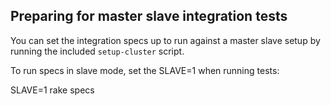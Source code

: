 Preparing for master slave integration tests
--------------------------------------------

You can set the integration specs up to run against a master slave setup by
running the included `setup-cluster` script.

To run specs in slave mode, set the SLAVE=1 when running tests:

  SLAVE=1 rake specs
